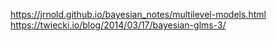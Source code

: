 https://jrnold.github.io/bayesian_notes/multilevel-models.html
https://twiecki.io/blog/2014/03/17/bayesian-glms-3/
